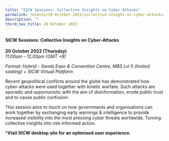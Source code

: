 ```yaml
---
title: "SICW Sessions: Collective Insights on Cyber Attacks"
permalink: /events/20-October-2022/collective-insight-on-cyber-attacks/
description: ""
third_nav_title: 20 October 2022
---
```

#### **SICW Sessions: Collective Insights on Cyber-Attacks**

**20 October 2022 (Thursday)**  
*11.00am – 12.00pm (GMT +8)*

*Format: Hybrid - Sands Expo & Convention Centre, MBS Lvl 5 (limited seating) + SICW Virtual Platform*

Recent geopolitical conflicts around the globe has demonstrated how cyber-attacks were used together with kinetic warfare. Such attacks are sporadic and opportunistic with the aim of disinformation, erode public trust and to cause public confusion. 

This session aims to touch on how governments and organisations can work together by exchanging early warnings & intelligence to provide increased visibility into the most pressing cyber threats worldwide. Turning collective insights into risk-informed action.

***Visit SICW desktop site for an optimised user experience.**